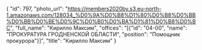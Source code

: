 {
    "id": 797,
    "photo_url": "https://members2020by.s3.eu-north-1.amazonaws.com/128034_%D0%9A%D0%B8%D1%80%D0%B8%D0%BB%D0%BB%D0%BE%D0%9C%D0%B0%D0%BA%D1%81%D0%B8%D0%BC",
    "full_name": "Кирилло Максим",
    "offices": "[{\"id\": \"04-00\", \"name\": \"ПРОКУРАТУРА ГРОДНЕНСКОЙ ОБЛАСТИ\", \"position\": \"Помощник прокурора\"}]",
    "title": "Кирилло Максим"
}